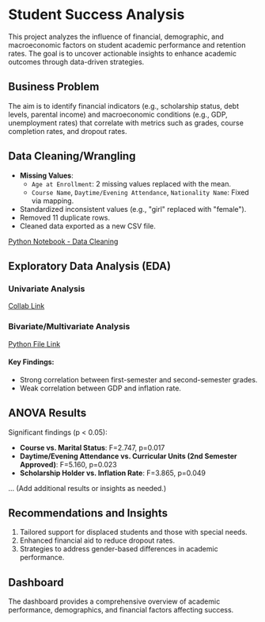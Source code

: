 # Student Success Analysis

This project analyzes the influence of financial, demographic, and macroeconomic factors on student academic performance and retention rates. The goal is to uncover actionable insights to enhance academic outcomes through data-driven strategies.

## Business Problem
The aim is to identify financial indicators (e.g., scholarship status, debt levels, parental income) and macroeconomic conditions (e.g., GDP, unemployment rates) that correlate with metrics such as grades, course completion rates, and dropout rates.

## Data Cleaning/Wrangling
- **Missing Values**:
  - `Age at Enrollment`: 2 missing values replaced with the mean.
  - `Course Name`, `Daytime/Evening Attendance`, `Nationality Name`: Fixed via mapping.
- Standardized inconsistent values (e.g., "girl" replaced with "female").
- Removed 11 duplicate rows.
- Cleaned data exported as a new CSV file.

[Python Notebook - Data Cleaning](https://colab.research.google.com/drive/12FBE2r0xjHamOoc-Qq_tryNPZPqAWxMS?usp=sharing)

## Exploratory Data Analysis (EDA)
### Univariate Analysis
[Collab Link](https://colab.research.google.com/drive/1ww47nYzSm99LZZrlEmHEfjCbzEUWwblg?usp=sharing)

### Bivariate/Multivariate Analysis
[Python File Link](https://colab.research.google.com/drive/1K5_dpozy8CII_SWVg5CRQ8bt64sfqWUZ?usp=sharing)

#### Key Findings:
- Strong correlation between first-semester and second-semester grades.
- Weak correlation between GDP and inflation rate.

## ANOVA Results
Significant findings (p < 0.05):
- **Course vs. Marital Status**: F=2.747, p=0.017
- **Daytime/Evening Attendance vs. Curricular Units (2nd Semester Approved)**: F=5.160, p=0.023
- **Scholarship Holder vs. Inflation Rate**: F=3.865, p=0.049

... (Add additional results or insights as needed.)

## Recommendations and Insights
1. Tailored support for displaced students and those with special needs.
2. Enhanced financial aid to reduce dropout rates.
3. Strategies to address gender-based differences in academic performance.

## Dashboard
The dashboard provides a comprehensive overview of academic performance, demographics, and financial factors affecting success.
